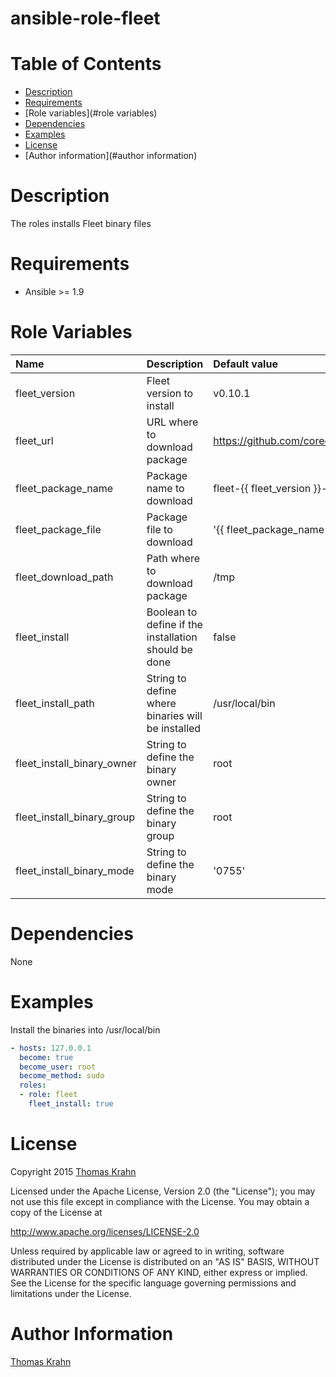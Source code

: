 ansible-role-fleet
=========

# Table of Contents
- [Description](#description)
- [Requirements](#requirements)
- [Role variables](#role variables)
- [Dependencies](#dependencies)
- [Examples](#examples)
- [License](#license)
- [Author information](#author information)

# Description

The roles installs Fleet binary files

# Requirements

- Ansible >= 1.9

# Role Variables

| Name | Description | Default value |
|:-----  | :----- | :----- |
| fleet_version | Fleet version to install | v0.10.1 |
| fleet_url | URL where to download package | https://github.com/coreos/fleet/releases/download/ |
| fleet_package_name | Package name to download | fleet-{{ fleet_version }}-linux-amd64 |
| fleet_package_file | Package file to download | '{{ fleet_package_name }}.tar.gz' |
| fleet_download_path | Path where to download package | /tmp |
| fleet_install | Boolean to define if the installation should be done | false |
| fleet_install_path | String to define where binaries will be installed | /usr/local/bin |
| fleet_install_binary_owner | String to define the binary owner | root |
| fleet_install_binary_group | String to define the binary group | root |
| fleet_install_binary_mode | String to define the binary mode | '0755' |

# Dependencies

None

# Examples

Install the binaries into /usr/local/bin
```yaml
- hosts: 127.0.0.1
  become: true
  become_user: root
  become_method: sudo
  roles:
  - role: fleet
    fleet_install: true
```

# License

Copyright 2015 [Thomas Krahn]

Licensed under the Apache License, Version 2.0 (the "License");
you may not use this file except in compliance with the License.
You may obtain a copy of the License at

http://www.apache.org/licenses/LICENSE-2.0

Unless required by applicable law or agreed to in writing, software
distributed under the License is distributed on an "AS IS" BASIS,
WITHOUT WARRANTIES OR CONDITIONS OF ANY KIND, either express or implied.
See the License for the specific language governing permissions and
limitations under the License.

# Author Information

[Thomas Krahn]

[Thomas Krahn]: emailto:ntbc@gmx.net
